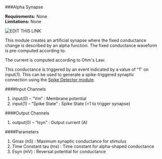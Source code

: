 ###Alpha Synapse

**Requirements:** None  
**Limitations:** None  

![EDIT THIS LINK](http://www.rtxi.org/wp-content/uploads/2011/04/alphasyn.png)

This module creates an artificial synapse where the fixed conductance change is described by an alpha function. The fixed conductance waveform is pre-computed according to: 

The current is computed according to Ohm's Law:

This conductance is triggered by an event indicated by a value of “1″ on input(1). This can be used to generate a spike-triggered synaptic connection using the [Spike Detector module](https://github.com/RTXI/spike-detector).

####Input Channels
1. input(0) – “Vm” : Membrane potential
2. input(1) – “Spike State” : Spike State (=1 to trigger synapse)

####Output Channels
1. output(0) – “Isyn” : Output current (A)

####Parameters
1. Gmax (nS) : Maximum synaptic conductance for stimulus
2. Time Constant tau (ms) : Time constant for alpha-shaped conductance
3. Esyn (mV) : Reversal potential for conductance
